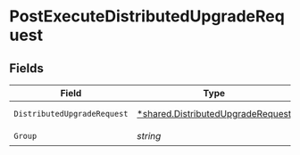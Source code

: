 # PostExecuteDistributedUpgradeRequest


## Fields

| Field                                                                                 | Type                                                                                  | Required                                                                              | Description                                                                           |
| ------------------------------------------------------------------------------------- | ------------------------------------------------------------------------------------- | ------------------------------------------------------------------------------------- | ------------------------------------------------------------------------------------- |
| `DistributedUpgradeRequest`                                                           | [*shared.DistributedUpgradeRequest](../../models/shared/distributedupgraderequest.md) | :heavy_minus_sign:                                                                    | distributedUpgrade object                                                             |
| `Group`                                                                               | *string*                                                                              | :heavy_check_mark:                                                                    | Group to upgrade                                                                      |